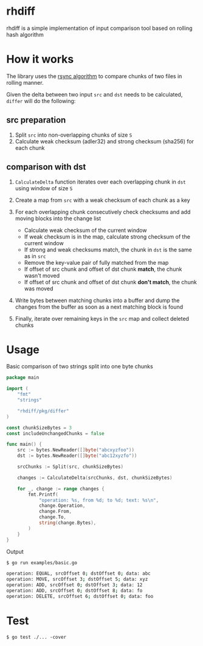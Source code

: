 # rhdiff

rhdiff is a simple implementation of input comparison tool based on rolling hash algorithm

# How it works

The library uses the [rsync algorithm](https://rsync.samba.org/tech_report/node2.html) to compare chunks of two files in rolling manner.

Given the delta between two input `src` and `dst` needs to be calculated, `differ` will do the following:

## src preparation
1. Split `src` into non-overlapping chunks of size `S`
1. Calculate weak checksum (adler32) and strong checksum (sha256) for each chunk

## comparison with dst
1. `CalculateDelta` function iterates over each overlapping chunk in `dst` using window of size `S`
1. Create a map from `src` with a weak checksum of each chunk as a key 
1. For each overlapping chunk consecutively check checksums and add moving blocks into the change list
	- Calculate weak checksum of the current window
	- If weak checksum is in the map, calculate strong checksum of the current window
	- If strong and weak checksums match, the chunk in `dst` is the same as in `src`
	- Remove the key-value pair of fully matched from the map
	- If offset of src chunk and offset of dst chunk **match**, the chunk wasn't moved
	- If offset of src chunk and offset of dst chunk **don't match**, the chunk was moved

1. Write bytes between matching chunks into a buffer and dump the changes from the buffer as soon as a next matching block is found

1. Finally, iterate over remaining keys in the `src` map and collect deleted chunks

# Usage

Basic comparison of two strings split into one byte chunks

```go
package main

import (
	"fmt"
	"strings"

	"rhdiff/pkg/differ"
)

const chunkSizeBytes = 3
const includeUnchangedChunks = false

func main() {
	src := bytes.NewReader([]byte("abcxyzfoo"))
	dst := bytes.NewReader([]byte("abc12xyzfo"))

	srcChunks := Split(src, chunkSizeBytes)

	changes := CalculateDelta(srcChunks, dst, chunkSizeBytes)

	for _, change := range changes {
		fmt.Printf(
			"operation: %s, from %d; to %d; text: %s\n",
			change.Operation,
			change.From,
			change.To,
			string(change.Bytes),
		)
	}
}
```

Output

```bash
$ go run examples/basic.go

operation: EQUAL, srcOffset 0; dstOffset 0; data: abc
operation: MOVE, srcOffset 3; dstOffset 5; data: xyz
operation: ADD, srcOffset 0; dstOffset 3; data: 12
operation: ADD, srcOffset 0; dstOffset 8; data: fo
operation: DELETE, srcOffset 6; dstOffset 0; data: foo
```

# Test

```
$ go test ./... -cover
```
